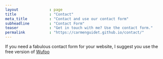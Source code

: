 ```yaml
---
layout              : page
title               : "Contact"
meta_title          : "Contact and use our contact form"
subheadline         : "Contact Form"
teaser              : "Get in touch with me? Use the contact form."
permalink           : "https://carmenguidet.github.io/contact/"
---
```

If you need a fabulous contact form for your website, I suggest you use the free version of [Wufoo](http://www.wufoo.com/)